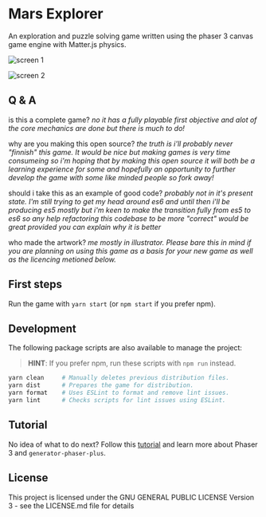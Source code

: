 # Mars Explorer

An exploration and puzzle solving game written using the phaser 3 canvas game engine with Matter.js physics. 

![screen 1](https://i.imgur.com/5PfWwzy.jpg "screen 1")

![screen 2](https://i.imgur.com/thh3RdD.jpg "screen 2")

## Q & A

is this a complete game?
*no it has a fully playable first objective and alot of the core mechanics are done but there is much to do!*

why are you making this open source?
*the truth is i'll probably never "finnish" this game. It would be nice but making games is very time consumeing so i'm hoping that by making this open source it will both be a learning experience for some and hopefully an opportunity to further develop the game with some like minded people so fork away!*

should i take this as an example of good code?
*probably not in it's present state. I'm still trying to get my head around es6 and until then i'll be producing es5 mostly but i'm keen to make the transition fully from es5 to es6 so any help refactoring this codebase to be more "correct" would be great provided you can explain why it is better*

who made the artwork?
*me mostly in illustrator. Please bare this in mind if you are planning on using this game as a basis for your new game as well as the licencing metioned below.*


## First steps

Run the game with `yarn start` (or `npm start` if you prefer npm).


## Development

The following package scripts are also available to manage the project:

>   **HINT**: If you prefer npm, run these scripts with `npm run` instead.

```sh
yarn clean     # Manually deletes previous distribution files.
yarn dist      # Prepares the game for distribution.
yarn format    # Uses ESLint to format and remove lint issues.
yarn lint      # Checks scripts for lint issues using ESLint.
```

## Tutorial

No idea of what to do next? Follow this [tutorial][t] and learn more about
Phaser 3 and `generator-phaser-plus`.

[t]: https://github.com/rblopes/generator-phaser-plus#a-brief-tutorial


## License

This project is licensed under the GNU GENERAL PUBLIC LICENSE Version 3 - see the LICENSE.md file for details
